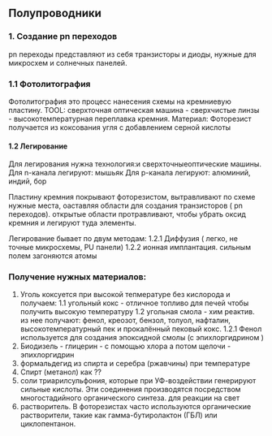 ## Полупроводники
### 1. Создание pn переходов
 pn переходы представляют из себя транзисторы и диоды, нужные  для микросхем и солнечных панелей.
### 1.1 Фотолитография
Фотолитография это процесс нанесения схемы на кремниевую пластину.
TOOL: сверхточная оптическая машина - сверхчистые линзы - высокотемпературная переплавка кремния.
Материал: Фоторезист получается из коксования угля с добавлением серной кислоты 
#### 1.2 Легирование

Для легирования нужна технология:и сверхточныеоптические машины.
Для n-канала легируют: мышьяк
Для p-канала легируют: алюминий, индий, бор


Пластину кремния покрывают фоторезистом, вытравливают по схеме нужные места, оаставляя области для создания транзисторов ( pn переходов).
открытые области протравливают, чтобы убрать оксид кремния и легируют туда элементы. 

Легирование бывает по двум методам: 
1.2.1 Диффузия ( легко, не точные микросхемы, PU панели)
 1.2.2 ионная имплантация. сильным полем загоняются атомы 




### Получение нужных материалов:
1. Уголь  коксуется при высокой тепмературе без кислорода и получаем: 
1.1 угольный кокс - отличное топливо для печей чтобы получить высокую температуру
1.2 угольная смола - хим реактив. из нее получают:  фенол, креозот, бензол, толуол, нафталин, высокотемпературный пек и прокалённый пековый кокс. 
1.2.1 Фенол используется для создания эпоксидной смолы (с эпихлоргидрином )
2. Биодизель - глицерин - с помощью хлора а потом щелочи - эпихлоргидрин 
3. формальдегид из спирта и серебра (ржавчины) при температуре 
4. Спирт (метанол) как ??
5. соли триарилсульфония, которые при УФ-воздействии генерируют сильные кислоты. Эти соединения производятся посредством многостадийного органического синтеза. для реакции на свет
6. растворитель. В фоторезистах часто используются органические растворители, такие как гамма-бутиролактон (ГБЛ) или циклопентанон. 











